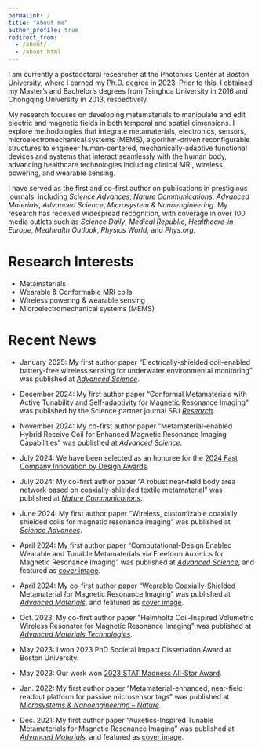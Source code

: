 ```yaml
---
permalink: /
title: "About me"
author_profile: true
redirect_from: 
  - /about/
  - /about.html
---
```

I am currently a postdoctoral researcher at the Photonics Center at Boston University, where I earned my Ph.D. degree in 2023. Prior to this, I obtained my Master’s and Bachelor’s degrees from Tsinghua University in 2016 and Chongqing University in 2013, respectively. 

My research focuses on developing metamaterials to manipulate and edit electric and magnetic fields in both temporal and spatial dimensions. I explore methodologies that integrate metamaterials, electronics, sensors, microelectromechanical systems (MEMS), algorithm-driven reconfigurable structures to engineer human-centered, mechanically-adaptive functional devices and systems that interact seamlessly with the human body, advancing healthcare technologies including clinical MRI, wireless powering, and wearable sensing.


I have served as the first and co-first author on publications in prestigious journals, including _Science Advances_, _Nature Communications_, _Advanced Materials_, _Advanced Science_, _Microsystem & Nanoengineering_. My research has received widespread recognition, with coverage in over 100 media outlets such as _Science Daily_, _Medical Republic_, _Healthcare-in-Europe_, _Medhealth Outlook_, _Physics World_, and _Phys.org_. 

Research Interests
======
* Metamaterials
* Wearable & Conformable MRI coils
* Wireless powering & wearable sensing
* Microelectromechanical systems (MEMS)
  
Recent News
======
* January 2025: My first author paper “Electrically-shielded coil-enabled battery-free wireless sensing for underwater environmental monitoring” was published at [_Advanced Science_](https://advanced.onlinelibrary.wiley.com/doi/10.1002/advs.202414299).

* December 2024: My first author paper “Conformal Metamaterials with Active Tunability and Self-adaptivity for Magnetic Resonance Imaging” was published by the Science partner journal SPJ [_Research_](https://spj.science.org/doi/10.34133/research.0560).
  
* November 2024: My co-first author paper “Metamaterial-enabled Hybrid Receive Coil for Enhanced Magnetic Resonance Imaging Capabilities” was published at [_Advanced Science_](https://onlinelibrary.wiley.com/doi/10.1002/advs.202410907).

*  July 2024: We have been selected as an honoree for the [2024 Fast Company Innovation by Design Awards](https://www.fastcompany.com/91129760/materials-innovation-by-design-2024).

* July 2024: My co-first author paper “A robust near-field body area network based on coaxially-shielded textile metamaterial” was published at [_Nature Communications_](https://www.nature.com/articles/s41467-024-51061-x).

* June 2024: My first author paper “Wireless, customizable coaxially shielded coils for magnetic resonance imaging” was published at [_Science Advances_](https://www.science.org/doi/full/10.1126/sciadv.adn5195).

* April 2024: My first author paper “Computational-Design Enabled Wearable and Tunable Metamaterials via Freeform Auxetics for Magnetic Resonance Imaging” was published at [_Advanced Science_](https://onlinelibrary.wiley.com/doi/full/10.1002/advs.202400261), and featured as [cover image](https://onlinelibrary.wiley.com/doi/10.1002/advs.202470152).

* April 2024: My co-first author paper “Wearable Coaxially-Shielded Metamaterial for Magnetic Resonance Imaging” was published at [_Advanced Materials_](https://onlinelibrary.wiley.com/doi/full/10.1002/adma.202313692), and featured as [cover image](https://onlinelibrary.wiley.com/doi/10.1002/adma.202470244).

* Oct. 2023: My co-first author paper "Helmholtz Coil-Inspired Volumetric Wireless Resonator for Magnetic Resonance Imaging" was published at [_Advanced Materials Technologies_](https://onlinelibrary.wiley.com/doi/full/10.1002/admt.202301053).
 
* May 2023: I won 2023 PhD Societal Impact Dissertation Award at Boston University.

* May 2023: Our work won [2023 STAT Madness All-Star Award](https://www.bu.edu/articles/2023/xin-zhang-wins-stat-madness-2023-all-star-award/).

* Jan. 2022: My first author paper “Metamaterial-enhanced, near-field readout platform for passive microsensor tags” was published at [_Microsystems & Nanoengineering – Nature_](https://www.nature.com/articles/s41378-022-00356-4).

* Dec. 2021: My first author paper “Auxetics-Inspired Tunable Metamaterials for Magnetic Resonance Imaging” was published at [_Advanced Materials_](https://onlinelibrary.wiley.com/doi/full/10.1002/adma.202109032), and featured as [cover image](https://onlinelibrary.wiley.com/doi/abs/10.1002/adma.202270049).

